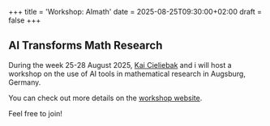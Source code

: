+++
title = 'Workshop: AImath'
date = 2025-08-25T09:30:00+02:00
draft = false
+++

## AI Transforms Math Research

During the week 25-28 August 2025, [Kai Cieliebak](https://www.uni-augsburg.de/en/fakultaet/mntf/math/prof/geom/kai-cieliebak/) and i will host a workshop on the use of AI tools in mathematical research in Augsburg, Germany.

You can check out more details on the [workshop website](https://www.uni-augsburg.de/en/fakultaet/mntf/math/prof/geom/workshop-aimath/). 

Feel free to join!

